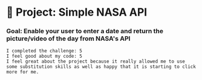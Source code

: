 # 🚀 Project: Simple NASA API

### Goal: Enable your user to enter a date and return the picture/video of the day from NASA's API


```
I completed the challenge: 5
I feel good about my code: 5
I feel great about the project because it really allowed me to use some substitution skills as well as happy that it is starting to click more for me. 
```
